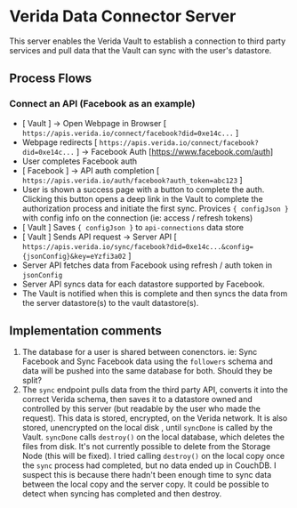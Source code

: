 # Verida Data Connector Server

This server enables the Verida Vault to establish a connection to third party services and pull data that the Vault can sync with the user's datastore.

## Process Flows

### Connect an API (Facebook as an example)

- [ Vault ] -> Open Webpage in Browser [ `https://apis.verida.io/connect/facebook?did=0xe14c...` ]
- Webpage redirects [ `https://apis.verida.io/connect/facebook?did=0xe14c...` ] -> Facebook Auth [https://www.facebook.com/auth]
- User completes Facebook auth
- [ Facebook ] -> API auth completion [ `https://apis.verida.io/auth/facebook?auth_token=abc123` ]
- User is shown a success page with a button to complete the auth. Clicking this button opens a deep link in the Vault to complete the authorization process and initiate the first sync. Provices `{ configJson }` with config info on the connection (ie: access / refresh tokens)
- [ Vault ] Saves `{ configJson }` to `api-connections` data store
- [ Vault ] Sends API request -> Server API [ `https://apis.verida.io/sync/facebook?did=0xe14c...&config={jsonConfig}&key=eYzfi3a02` ]
- Server API fetches data from Facebook using refresh / auth token in `jsonConfig`
- Server API syncs data for each datastore supported by Facebook.
- The Vault is notified when this is complete and then syncs the data from the server datastore(s) to the vault datastore(s).

## Implementation comments

1. The database for a user is shared between conenctors. ie: Sync Facebook and Sync Facebook data using the `followers` schema and data will be pushed into the same database for both. Should they be split?
2. The `sync` endpoint pulls data from the third party API, converts it into the correct Verida schema, then saves it to a datastore owned and controlled by this server (but readable by the user who made the request). This data is stored, encrypted, on the Verida network. It is also stored, unencrypted on the local disk , until `syncDone` is called by the Vault. `syncDone` calls `destroy()` on the local database, which deletes the files from disk. It's not currently possible to delete from the Storage Node (this will be fixed). I tried calling `destroy()` on the local copy once the `sync` process had completed, but no data ended up in CouchDB. I suspect this is because there hadn't been enough time to sync data between the local copy and the server copy. It could be possible to detect when syncing has completed and then destroy.

